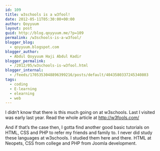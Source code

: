 ```yaml
---
id: 109
title: w3schools is a w3fool!
date: 2012-05-11T05:30:00+00:00
author: Qoyyuum
layout: post
guid: http://blog.qoyyuum.me/?p=109
permalink: /w3schools-is-a-w3fool/
blogger_blog:
  - qoyyuum.blogspot.com
blogger_author:
  - Abdul Qoyyuum Haji Abdul Kadir
blogger_permalink:
  - /2012/05/w3schools-is-w3fool.html
blogger_internal:
  - /feeds/1705353048896399216/posts/default/4043580337245340803
tags:
  - coding
  - E-learning
  - elearning
  - web
---
```

I didn&#8217;t know that there is this much going on at w3schools. Last I visited was early last year. Read the whole article at <http://w3fools.com/>

And if that&#8217;s the case then, I gotta find another good basic tutorials on HTML, CSS and PHP to refer my friends and family to. I never did study these languages at w3schools. I studied them here and there. HTML at Neopets, CSS from college and PHP from Joomla development.